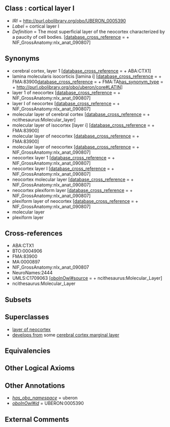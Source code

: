 
## Class : cortical layer I

 * *IRI* = http://purl.obolibrary.org/obo/UBERON_0005390
 * *Label* = cortical layer I
 * *Definition* = The most superficial layer of the neocortex characterized by a paucity of cell bodies. [[database_cross_reference](../../ef/oboInOwl#hasDbXref.md) =  + NIF_GrossAnatomy:nlx_anat_090807]

## Synonyms

 * cerebral cortex, layer 1 [[database_cross_reference](../../ef/oboInOwl#hasDbXref.md) =  + ABA:CTX1]
 * lamina molecularis isocorticis [lamina i] [[database_cross_reference](../../ef/oboInOwl#hasDbXref.md) =  + FMA:83900[database_cross_reference](../../ef/oboInOwl#hasDbXref.md) =  + FMA:TA[has_synonym_type](../../pe/oboInOwl#hasSynonymType.md) =  + http://purl.obolibrary.org/obo/uberon/core#LATIN]
 * layer 1 of neocortex [[database_cross_reference](../../ef/oboInOwl#hasDbXref.md) =  + NIF_GrossAnatomy:nlx_anat_090807]
 * layer I of neocortex [[database_cross_reference](../../ef/oboInOwl#hasDbXref.md) =  + NIF_GrossAnatomy:nlx_anat_090807]
 * molecular layer of cerebral cortex [[database_cross_reference](../../ef/oboInOwl#hasDbXref.md) =  + ncithesaurus:Molecular_layer]
 * molecular layer of isocortex [layer i] [[database_cross_reference](../../ef/oboInOwl#hasDbXref.md) =  + FMA:83900]
 * molecular layer of neocortex [[database_cross_reference](../../ef/oboInOwl#hasDbXref.md) =  + FMA:83900]
 * molecular layer of neocortex [[database_cross_reference](../../ef/oboInOwl#hasDbXref.md) =  + NIF_GrossAnatomy:nlx_anat_090807]
 * neocortex layer 1 [[database_cross_reference](../../ef/oboInOwl#hasDbXref.md) =  + NIF_GrossAnatomy:nlx_anat_090807]
 * neocortex layer I [[database_cross_reference](../../ef/oboInOwl#hasDbXref.md) =  + NIF_GrossAnatomy:nlx_anat_090807]
 * neocortex molecular layer [[database_cross_reference](../../ef/oboInOwl#hasDbXref.md) =  + NIF_GrossAnatomy:nlx_anat_090807]
 * neocortex plexiform layer [[database_cross_reference](../../ef/oboInOwl#hasDbXref.md) =  + NIF_GrossAnatomy:nlx_anat_090807]
 * plexiform layer of neocortex [[database_cross_reference](../../ef/oboInOwl#hasDbXref.md) =  + NIF_GrossAnatomy:nlx_anat_090807]
 * molecular layer
 * plexiform layer

## Cross-references

 * ABA:CTX1
 * BTO:0004906
 * FMA:83900
 * MA:0000897
 * NIF_GrossAnatomy:nlx_anat_090807
 * NeuroNames:2444
 * UMLS:C1709063 [[oboInOwl#source](../../ce/oboInOwl#source.md) =  + ncithesaurus:Molecular_Layer]
 * ncithesaurus:Molecular_Layer

## Subsets


## Superclasses

 * [layer of neocortex](../../UBERON/01/UBERON_0002301.md)
 * [develops from](../../RO/02/RO_0002202.md) some [cerebral cortex marginal layer](../../UBERON/35/UBERON_0014935.md)

## Equivalencies


## Other Logical Axioms


## Other Annotations

 * *[has_obo_namespace](../../ce/oboInOwl#hasOBONamespace.md)* = uberon
 * *[oboInOwl#id](../../id/oboInOwl#id.md)* = UBERON:0005390

## External Comments

